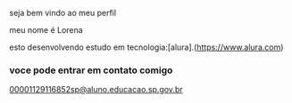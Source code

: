 seja bem vindo ao meu perfil

meu nome é Lorena 

esto desenvolvendo estudo em tecnologia:[alura].(https://www.alura.com)

### voce pode entrar em contato comigo 
00001129116852sp@aluno.educacao.sp.gov.br
